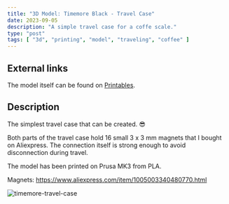 ```yaml
---
title: "3D Model: Timemore Black - Travel Case"
date: 2023-09-05
description: "A simple travel case for a coffe scale."
type: "post"
tags: [ "3d", "printing", "model", "traveling", "coffee" ]
---
```


## External links

The model itself can be found
on [Printables](https://www.printables.com/model/574328-timemore-black-mirror-basic-plus-travel-case).

## Description

The simplest travel case that can be created. 😎

Both parts of the travel case hold 16 small 3 x 3 mm magnets that I bought on Aliexpress. The connection itself is
strong enough to avoid disconnection during travel.

The model has been printed on Prusa MK3 from PLA.

Magnets: https://www.aliexpress.com/item/1005003340480770.html

![timemore-travel-case](/images/timemore-travel-case.jpg?width=50px)